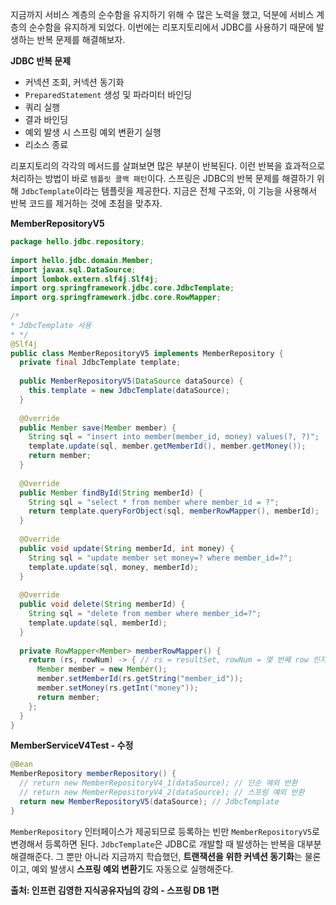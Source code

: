지금까지 서비스 계층의 순수함을 유지하기 위해 수 많은 노력을 했고, 덕분에 서비스 계층의 순수함을 유지하게 되었다.
이번에는 리포지토리에서 JDBC를 사용하기 때문에 발생하는 반복 문제를 해결해보자.

**JDBC 반복 문제**
- 커넥션 조회, 커넥션 동기화
- `PreparedStatement` 생성 및 파라미터 바인딩
- 쿼리 실행
- 결과 바인딩
- 예외 발생 시 스프링 예외 변환기 실행
- 리소스 종료

리포지토리의 각각의 메서드를 살펴보면 많은 부분이 반복된다. 이런 반복을 효과적으로 처리하는 방법이 바로 `템플릿 콜백 패턴`이다.
스프링은 JDBC의 반복 문제를 해결하기 위해 `JdbcTemplate`이라는 템플릿을 제공한다.
지금은 전체 구조와, 이 기능을 사용해서 반복 코드를 제거하는 것에 초점을 맞추자.

**MemberRepositoryV5**
```java
package hello.jdbc.repository;  
  
import hello.jdbc.domain.Member;  
import javax.sql.DataSource;  
import lombok.extern.slf4j.Slf4j;  
import org.springframework.jdbc.core.JdbcTemplate;  
import org.springframework.jdbc.core.RowMapper;  
  
/*  
* JdbcTemplate 사용  
* */  
@Slf4j  
public class MemberRepositoryV5 implements MemberRepository {  
  private final JdbcTemplate template;  
  
  public MemberRepositoryV5(DataSource dataSource) {  
    this.template = new JdbcTemplate(dataSource);  
  }  
  
  @Override  
  public Member save(Member member) {  
    String sql = "insert into member(member_id, money) values(?, ?)";  
    template.update(sql, member.getMemberId(), member.getMoney());  
    return member;  
  }  
  
  @Override  
  public Member findById(String memberId) {  
    String sql = "select * from member where member_id = ?";  
    return template.queryForObject(sql, memberRowMapper(), memberId);  
  }  
  
  @Override  
  public void update(String memberId, int money) {  
    String sql = "update member set money=? where member_id=?";  
    template.update(sql, money, memberId);  
  }  
  
  @Override  
  public void delete(String memberId) {  
    String sql = "delete from member where member_id=?";  
    template.update(sql, memberId);  
  }  
  
  private RowMapper<Member> memberRowMapper() {  
    return (rs, rowNum) -> { // rs = resultSet, rowNum = 몇 번째 row 인지  
      Member member = new Member();  
      member.setMemberId(rs.getString("member_id"));  
      member.setMoney(rs.getInt("money"));  
      return member;  
    };  
  }  
}
```

**MemberServiceV4Test - 수정**
```java
@Bean  
MemberRepository memberRepository() {  
  // return new MemberRepositoryV4_1(dataSource); // 단순 예외 반환  
  // return new MemberRepositoryV4_2(dataSource); // 스프링 예외 반환  
  return new MemberRepositoryV5(dataSource); // JdbcTemplate  
}
```

`MemberRepository` 인터페이스가 제공되므로 등록하는 빈만 `MemberRepositoryV5`로 변경해서 등록하면 된다.
`JdbcTemplate`은 JDBC로 개발할 때 발생하는 반복을 대부분 해결해준다.
그 뿐만 아니라 지금까지 학습했던, **트랜잭션을 위한 커넥션 동기화**는 물론이고, 예외 발생시 **스프링 예외 변환기**도 자동으로 실행해준다.

__출처: 인프런 김영한 지식공유자님의 강의 - 스프링 DB 1편__